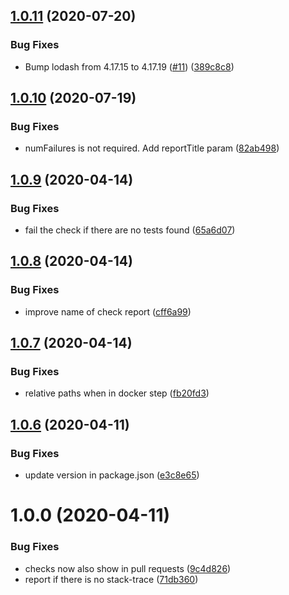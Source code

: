 ## [1.0.11](https://github.com/MirrorNG/nunit-reporter/compare/v1.0.10...v1.0.11) (2020-07-20)


### Bug Fixes

* Bump lodash from 4.17.15 to 4.17.19 ([#11](https://github.com/MirrorNG/nunit-reporter/issues/11)) ([389c8c8](https://github.com/MirrorNG/nunit-reporter/commit/389c8c8e4d93abae962af7a593b782cab87f0b64))

## [1.0.10](https://github.com/MirrorNG/nunit-reporter/compare/v1.0.9...v1.0.10) (2020-07-19)


### Bug Fixes

*  numFailures is not required. Add reportTitle param ([82ab498](https://github.com/MirrorNG/nunit-reporter/commit/82ab4987b9bcdd363ec32c36259913852470f0d4))

## [1.0.9](https://github.com/MirrorNG/nunit-reporter/compare/v1.0.8...v1.0.9) (2020-04-14)


### Bug Fixes

* fail the check if there are no tests found ([65a6d07](https://github.com/MirrorNG/nunit-reporter/commit/65a6d07f08aad29389775ad11f4ebf68764b778b))

## [1.0.8](https://github.com/MirrorNG/nunit-reporter/compare/v1.0.7...v1.0.8) (2020-04-14)


### Bug Fixes

* improve name of check report ([cff6a99](https://github.com/MirrorNG/nunit-reporter/commit/cff6a99edf41949b951e0a494b6fce46b1b92380))

## [1.0.7](https://github.com/MirrorNG/nunit-reporter/compare/v1.0.6...v1.0.7) (2020-04-14)


### Bug Fixes

* relative paths when in docker step ([fb20fd3](https://github.com/MirrorNG/nunit-reporter/commit/fb20fd337de447eeabbc0acb59fb7c7752430809))

## [1.0.6](https://github.com/MirrorNG/nunit-reporter/compare/v1.0.5...v1.0.6) (2020-04-11)


### Bug Fixes

* update version in package.json ([e3c8e65](https://github.com/MirrorNG/nunit-reporter/commit/e3c8e654133c9997967b4e118d8243b3b6ba513c))

# 1.0.0 (2020-04-11)


### Bug Fixes

* checks now also show in pull requests ([9c4d826](https://github.com/MirrorNG/nunit-reporter/commit/9c4d82634c0bd432f7a99a79f9111f94b89c8540))
* report if there is no stack-trace ([71db360](https://github.com/MirrorNG/nunit-reporter/commit/71db360c42a8cf209efa08f85316d2d2a0d9947f))
